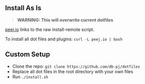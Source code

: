 ## Install As Is
> **WARNING: This will overwrite current dotfiles**

[peej.io](http://peej.io) links to the raw install-remote script.

To install all dot files and plugins: `curl -L peej.io | bash`


## Custom Setup
* Clone the repo: `git clone https://github.com/db-pj/dotfiles` 
* Replace all dot files in the root directory with your own files
* Run `./install.sh`
